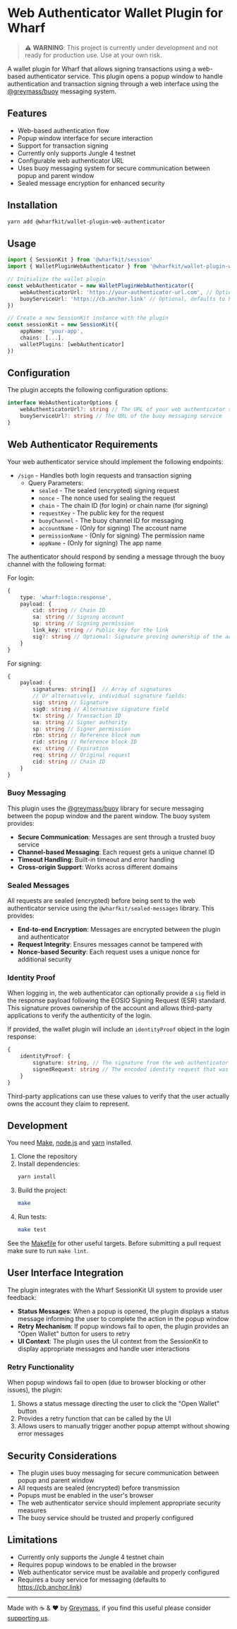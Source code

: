 # Web Authenticator Wallet Plugin for Wharf

> ⚠️ **WARNING**: This project is currently under development and not ready for production use. Use at your own risk.

A wallet plugin for Wharf that allows signing transactions using a web-based authenticator service. This plugin opens a popup window to handle authentication and transaction signing through a web interface using the [@greymass/buoy](https://www.npmjs.com/package/@greymass/buoy) messaging system.

## Features

-   Web-based authentication flow
-   Popup window interface for secure interaction
-   Support for transaction signing
-   Currently only supports Jungle 4 testnet
-   Configurable web authenticator URL
-   Uses buoy messaging system for secure communication between popup and parent window
-   Sealed message encryption for enhanced security

## Installation

```bash
yarn add @wharfkit/wallet-plugin-web-authenticator
```

## Usage

```typescript
import { SessionKit } from '@wharfkit/session'
import { WalletPluginWebAuthenticator } from '@wharfkit/wallet-plugin-web-authenticator'

// Initialize the wallet plugin
const webAuthenticator = new WalletPluginWebAuthenticator({
    webAuthenticatorUrl: 'https://your-authenticator-url.com', // Optional, defaults to http://localhost:5174
    buoyServiceUrl: 'https://cb.anchor.link' // Optional, defaults to https://cb.anchor.link
})

// Create a new SessionKit instance with the plugin
const sessionKit = new SessionKit({
    appName: 'your-app',
    chains: [...],
    walletPlugins: [webAuthenticator]
})
```

## Configuration

The plugin accepts the following configuration options:

```typescript
interface WebAuthenticatorOptions {
    webAuthenticatorUrl?: string // The URL of your web authenticator service
    buoyServiceUrl?: string // The URL of the buoy messaging service
}
```

## Web Authenticator Requirements

Your web authenticator service should implement the following endpoints:

-   `/sign` - Handles both login requests and transaction signing
    -   Query Parameters:
        -   `sealed` - The sealed (encrypted) signing request
        -   `nonce` - The nonce used for sealing the request
        -   `chain` - The chain ID (for login) or chain name (for signing)
        -   `requestKey` - The public key for the request
        -   `buoyChannel` - The buoy channel ID for messaging
        -   `accountName` - (Only for signing) The account name
        -   `permissionName` - (Only for signing) The permission name
        -   `appName` - (Only for signing) The app name

The authenticator should respond by sending a message through the buoy channel with the following format:

For login:

```typescript
{
    type: 'wharf:login:response',
    payload: {
        cid: string // Chain ID
        sa: string // Signing account
        sp: string // Signing permission
        link_key: string // Public key for the link
        sig?: string // Optional: Signature proving ownership of the account for third-party verification
    }
}
```

For signing:

```typescript
{
    payload: {
        signatures: string[]  // Array of signatures
        // Or alternatively, individual signature fields:
        sig: string // Signature
        sig0: string // Alternative signature field
        tx: string // Transaction ID
        sa: string // Signer authority
        sp: string // Signer permission
        rbn: string // Reference block num
        rid: string // Reference block ID
        ex: string // Expiration
        req: string // Original request
        cid: string // Chain ID
    }
}
```

### Buoy Messaging

This plugin uses the [@greymass/buoy](https://www.npmjs.com/package/@greymass/buoy) library for secure messaging between the popup window and the parent window. The buoy system provides:

-   **Secure Communication**: Messages are sent through a trusted buoy service
-   **Channel-based Messaging**: Each request gets a unique channel ID
-   **Timeout Handling**: Built-in timeout and error handling
-   **Cross-origin Support**: Works across different domains

### Sealed Messages

All requests are sealed (encrypted) before being sent to the web authenticator service using the `@wharfkit/sealed-messages` library. This provides:

-   **End-to-end Encryption**: Messages are encrypted between the plugin and authenticator
-   **Request Integrity**: Ensures messages cannot be tampered with
-   **Nonce-based Security**: Each request uses a unique nonce for additional security

### Identity Proof

When logging in, the web authenticator can optionally provide a `sig` field in the response payload following the EOSIO Signing Request (ESR) standard. This signature proves ownership of the account and allows third-party applications to verify the authenticity of the login.

If provided, the wallet plugin will include an `identityProof` object in the login response:

```typescript
{
    identityProof: {
        signature: string, // The signature from the web authenticator
        signedRequest: string // The encoded identity request that was signed
    }
}
```

Third-party applications can use these values to verify that the user actually owns the account they claim to represent.

## Development

You need [Make](https://www.gnu.org/software/make/), [node.js](https://nodejs.org/en/) and [yarn](https://classic.yarnpkg.com/en/docs/install) installed.

1. Clone the repository
2. Install dependencies:
    ```bash
    yarn install
    ```
3. Build the project:
    ```bash
    make
    ```
4. Run tests:
    ```bash
    make test
    ```

See the [Makefile](./Makefile) for other useful targets. Before submitting a pull request make sure to run `make lint`.

## User Interface Integration

The plugin integrates with the Wharf SessionKit UI system to provide user feedback:

-   **Status Messages**: When a popup is opened, the plugin displays a status message informing the user to complete the action in the popup window
-   **Retry Mechanism**: If popup windows fail to open, the plugin provides an "Open Wallet" button for users to retry
-   **UI Context**: The plugin uses the UI context from the SessionKit to display appropriate messages and handle user interactions

### Retry Functionality

When popup windows fail to open (due to browser blocking or other issues), the plugin:

1. Shows a status message directing the user to click the "Open Wallet" button
2. Provides a retry function that can be called by the UI
3. Allows users to manually trigger another popup attempt without showing error messages

## Security Considerations

-   The plugin uses buoy messaging for secure communication between popup and parent window
-   All requests are sealed (encrypted) before transmission
-   Popups must be enabled in the user's browser
-   The web authenticator service should implement appropriate security measures
-   The buoy service should be trusted and properly configured

## Limitations

-   Currently only supports the Jungle 4 testnet chain
-   Requires popup windows to be enabled in the browser
-   Web authenticator service must be available and properly configured
-   Requires a buoy service for messaging (defaults to https://cb.anchor.link)

---

Made with ☕️ & ❤️ by [Greymass](https://greymass.com), if you find this useful please consider [supporting us](https://greymass.com/support-us).
